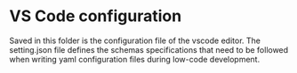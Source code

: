  # VS Code configuration

Saved in this folder is the configuration file of the vscode editor. The setting.json file defines the schemas specifications that need to be followed when writing yaml configuration files during low-code development.